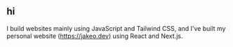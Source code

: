 ## hi
I build websites mainly using JavaScript and Tailwind CSS, and I've built my personal website (https://jakeo.dev) using React and Next.js.
